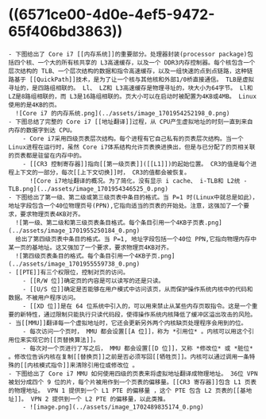 # ((6571ce00-4d0e-4ef5-9472-65f406bd3863))
	- 下图给出了 Core i7 [[内存系统]]的重要部分。处理器封装(processor package)包括四个核、一个大的所有核共享的 L3高速缓存，以及一个 DDR3内存控制器。每个核包含一个层次结构的 TLB、一个层次结构的数据和指令高速缓存，以及一组快速的点到点链路，这种链路基于 [[QuickPath]]技术，是为了让一个核与其他核和外部1/0桥直接通信。 TLB是虚拟寻址的，是四路组相联的。 Ll、 LZ和 L3高速缓存是物理寻址的，块大小为64字节。 Ll和 LZ是8路组相联的，而 L3是16路组相联的。页大小可以在启动时被配置为4KB或4MB。 Linux使用的是4KB的页。
	  ![Core i7 的内存系统.png](../assets/image_1701954252198_0.png)
	- 下图总结了完整的 Core i7 [[地址翻译]]过程，从 CPU产生虚拟地址的时刻一直到来自内存的数据字到达 CPU。
		- Core i7采用四级页表层次结构。每个进程有它自己私有的页表层次结构。当一个 Linux进程在运行时，虽然 Core i7体系结构允许页表换进换出，但是与已分配了的页相关联的页表都是驻留在内存中的。
		- [[CR3 控制寄存器]]指向[[第一级页表]]([[L1]])的起始位置。 CR3的值是每个进程上下文的一部分，每次[[上下文切换]]时， CR3的值都会被恢复。
		  ![Core i7地址翻译的概况。为了简化，没有显示 i cache、 i-TLB和 L2统 -TLB.png](../assets/image_1701954346525_0.png)
	- 下图给出了第一级、第二级或第三级页表中条目的格式。当 P=1 时(Linux中就总是如此），地址字段包含一个40位物理页号(PPN),它指向适当的页表的开始处。注意，这强加了一个要求，要求物理页表4KB对齐。
	  ![第一级、第二级和第三级页表条目格式。每个条目引用一个4KB子页表.png](../assets/image_1701955250184_0.png)
	  给出了第四级页表中条目的格式。当 P=1, 地址字段包括一个40位 PPN,它指向物理内存中某一页的基地址。这又强加了一个要求，要求物理页4KB对齐。
	  ![第四级页表条目的格式。每个条目引用一个4KB子页.png](../assets/image_1701955559738_0.png)
	- [[PTE]]有三个权限位，控制对页的访问。
		- [[R/W 位]]确定页的内容是可以读写的还是只读。
		- [[U/S 位]]确定是否能够在用户模式中访问该页，从而保护操作系统内核中的代码和数据。不被用户程序访问。
		- [[XD 位]]是在 64 位系统中引入的，可以用来禁止从某些内存页取指令。这是一个重要的新特性，通过限制只能执行只读代码段，使得操作系统内核降低了缓冲区溢出攻击的风险。
	- 当[[MMU]]翻译每一个虚拟地址时，它还会更新另外两个内核缺页处理程序会用到的位。
		- 每次访问一个页时， MMU 都会设置[[A 位]]，称为 *引用位* 。内核可以用这个引用位来实现它的[[页替换算法]]。
		- 每次对一个页进行了写之后， MMU 都会设置[[D 位]]，又称 *修改位* 或 *脏位* 。修改位告诉内核在复制[[替换页]]之前是否必须写回[[牺牲页]]。内核可以通过调用一条特殊的[[内核模式指令]]来清除引用位或修改位 。
	- 下图给出了 Core i7 MMU 如何使用四级的页表来将虚拟地址翻译成物理地址。 36位 VPN 被划分成四个 9 位的片，每个片被用作到一个页表的偏移量。[[CR3 寄存器]]包含 L1 页表的物理地址。 VPN 1 提供到一个 L1 PTE 的偏移量 ，这个 PTE 包含 L2 页表的[[基地址]]。 VPN 2 提供到一个 L2 PTE 的偏移量，以此类推。
		- ![image.png](../assets/image_1702489835174_0.png)